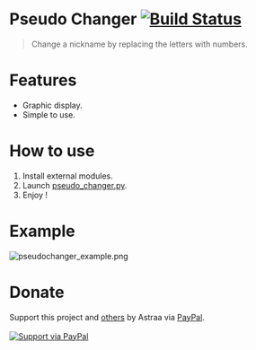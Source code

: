 # Pseudo Changer [![Build Status](https://img.shields.io/badge/covarage-100%25-succes)]()

> Change a nickname by replacing the letters with numbers.

# Features
 - Graphic display.
 - Simple to use.

# How to use
 1. Install external modules.
 2. Launch [pseudo_changer.py](pseudo_changer.py).
 3. Enjoy !

# Example
![pseudochanger_example.png](https://cdn.discordapp.com/attachments/778283706388709376/880752602483142656/unknown.png)

# Donate
Support this project and [others](https://github.com/AstraaDev) by Astraa via [PayPal](https://www.paypal.com/).
<br>
<br>
<a href="https://www.paypal.me/fmrhrt/">
  <img alt="Support via PayPal" src="https://cdn.rawgit.com/twolfson/paypal-github-button/1.0.0/dist/button.svg"/>
</a>
